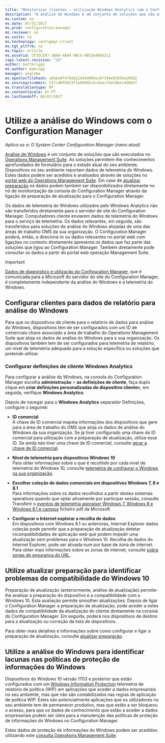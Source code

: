 ```yaml
---
title: "Monitorizar clientes - utilização Windows Analytics com o Configuration Manager | Microsoft Docs"
description: "A análise do Windows é um conjunto de soluções que são executados no Operations Management Suite que lhe permitem que desenhar informações valiosas para o estado atual do seu ambiente, tirando partido os dados de telemetria do Windows são reportados pelos dispositivos no seu ambiente."
ms.custom: na
ms.date: 07/31/2017
ms.prod: configuration-manager
ms.reviewer: na
ms.suite: na
ms.technology: configmgr-client
ms.tgt_pltfrm: na
ms.topic: article
ms.assetid: CF35CE87-3BA8-4A84-9BC8-ABCEA4666212
caps.latest.revision: "23"
author: mattbriggs
ms.author: mabrigg
manager: angrobe
ms.openlocfilehash: adabe8f475eb12dd44005ec07344e8565be20582
ms.sourcegitcommit: 51fc48fb023f1e8d995c6c4eacfda7dbec4d0b2f
ms.translationtype: MT
ms.contentlocale: pt-PT
ms.lasthandoff: 08/07/2017
---
```

# <a name="use-windows-analytics-with-configuration-manager"></a>Utilize a análise do Windows com o Configuration Manager

*Aplica-se a: O System Center Configuration Manager (ramo atual)*

[Análise de Windows](https://www.microsoft.com/en-us/WindowsForBusiness/windows-analytics) é um conjunto de soluções que são executados no [Operations Management Suite](/azure/operations-management-suite/operations-management-suite-overview). As soluções permitem-lhe conhecimentos aprofundados de formulário para o estado atual do seu ambiente. Dispositivos no seu ambiente reportam dados de telemetria do Windows. Estes dados podem ser acedidos e analisados através de soluções no [portal web do Operations Management Suite](https://mms.microsoft.com). Em case de [atualizar preparação](/sccm/core/clients/manage/upgrade/upgrade-analytics) os dados podem também ser disponibilizados diretamente no nó de monitorização da consola do Configuration Manager através da ligação de preparação de atualização para o Configuration Manager.

Os dados de telemetria do Windows utilizados pelo Windows Analytics não são transferidos diretamente para o servidor de site do Configuration Manager. Computadores cliente enviarem dados de telemetria do Windows para o serviço de telemetria. Os dados relevantes, em seguida, são transferidos para soluções de análise do Windows alojadas de uma das áreas de trabalho OMS da sua organização. O Configuration Manager poderá, então, a direcioná-lo ou dados relevantes no portal web com ligações no contexto diretamente apresenta os dados que faz parte das soluções que ligou ao Configuration Manager. Também diretamente pode consultar os dados a partir do portal web operação Management Suite.

>[!Important]
>[Dados de diagnóstico e utilização do Configuration Manager](../../plan-design/diagnostics/diagnostics-and-usage-data.md), que é comunicada para a Microsoft do servidor do site do Configuration Manager, é completamente independente da análise do Windows e a telemetria do Windows.

## <a name="configure-clients-to-report-data-to-windows-analytics"></a>Configurar clientes para dados de relatório para análise do Windows

Para que os dispositivos de cliente para o relatório de dados para análise do Windows, dispositivos tem de ser configurados com um ID de comerciais chave associado a área de trabalho do Operations Management Suite que aloja os dados de análise do Windows para a sua organização. Os dispositivos também tem de ser configurados para telemetria de relatório, um nível de telemetria adequado para a solução específica ou soluções que pretende utilizar. 

### <a name="configure-windows-analytics-client-settings"></a>Configurar definições de cliente Windows Analytics
Para configurar a análise do Windows, na consola do Configuration Manager escolha **administração** > **as definições de cliente**, faça duplo clique em **criar definições personalizadas do dispositivo cliente**e, em seguida, verifique **Windows Analytics**.  

Depois de navegar para o **Windows Analytics** separador Definições, configure o seguinte:
  -  **ID comercial**  
A chave de ID comercial mapeia informações dos dispositivos que gere para a área de trabalho do OMS que aloja os dados de análise do Windows da sua organização. Se já tiver configurado uma chave de ID comercial para utilização com a preparação de atualização, utilize esse ID. Se ainda não tiver uma chave de ID comercial, consulte [gerar a chave de ID comercial]( https://technet.microsoft.com/itpro/windows/deploy/upgrade-readiness-get-started#generate-your-commercial-id-key).

  -  **Nível de telemetria para dispositivos Windows 10**   
Para obter informações sobre o que é recolhido por cada nível de telemetria do Windows 10, consulte [telemetria de configurar o Windows na sua organização](https://technet.microsoft.com/itpro/windows/manage/configure-windows-telemetry-in-your-organization#telemetry-levels).

  -  **Escolher coleção de dados comerciais em dispositivos Windows 7, 8 e 8.1**   
Para informações sobre os dados recolhidos a partir destes sistemas operativos quando que optar ativamente por participar sessão, consulte Transferir o [eventos de telemetria appraiser Windows 7, Windows 8 e Windows 8.1 e campos](https://go.microsoft.com/fwlink/?LinkID=822965) ficheiro pdf da Microsoft.

  -  **Configurar o Internet explorar a recolha de dados**  
Em dispositivos com Windows 8.1 ou anteriores, Internet Explorer dados coleção pode permitir que a preparação de atualização detetar incompatibilidades de aplicação web que podem impedir uma atualização sem problemas para o Windows 10. Recolha de dados do Internet Explorer, pode ser ativada num por base de zona de internet. Para obter mais informações sobre as zonas de internet, consulte [sobre zonas de segurança do URL](https://msdn.microsoft.com/library/ms537183(v=vs.85).aspx).

## <a name="use-upgrade-readiness-to-identify-windows-10-compatibility-issues"></a>Utilize atualizar preparação para identificar problemas de compatibilidade do Windows 10

Preparação de atualização (anteriormente, análise de atualização) permite-lhe analisar a preparação do dispositivo e a compatibilidade com o Windows 10. Esta avaliação permite smoother atualizações. Depois de ligar o Configuration Manager a preparação de atualização, pode aceder a estes dados de compatibilidade da atualização do cliente diretamente na consola do Configuration Manager. Em seguida, poderá nos dispositivos de destino para a atualização ou correção da lista de dispositivos.

Para obter mais detalhes e informações sobre como configurar e ligar a preparação de atualização, consulte [atualizar preparação](../../clients/manage/upgrade/upgrade-analytics.md).

## <a name="use-windows-analytics-to-identify-gaps-in-windows-information-protection-policies"></a>Utilize a análise do Windows para identificar lacunas nas políticas de proteção de informações do Windows

Dispositivos do Windows 10 versão 1703 e posterior que estão configurados com um [Windows Information Protection](https://docs.microsoft.com/en-us/windows/threat-protection/windows-information-protection/protect-enterprise-data-using-wip) telemetria de relatório de política (WIP) em aplicações que aceder a dados empresariais no seu ambiente, mas que não são contabilizados nas regras de aplicação de política WIP. Estes são potencialmente aplicações que os utilizadores no seu ambiente tem de permanecer produtivo, mas que estão a ser bloqueou o acesso, para que os dados de conhecimento que estão a aceder a dados empresariais podem ser úteis para a manutenção das políticas de proteção de informações do Windows no Configuration Manager. 

Estes dados de proteção de informações do Windows podem ser acedidos utilizando este [consulta Operations Management Suite](https://go.microsoft.com/fwlink/?linkid=849952).
